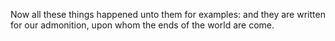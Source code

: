 Now all these things happened unto them for examples: and they are written for our admonition, upon whom the ends of the world are come.
